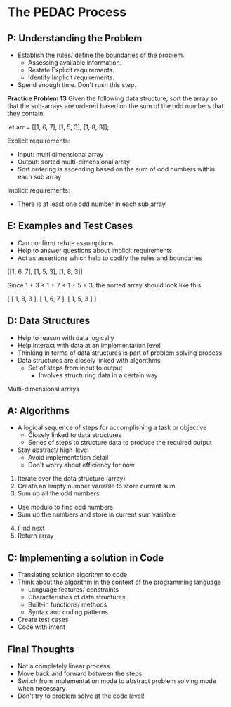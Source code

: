 # The PEDAC Process

## P: Understanding the Problem

- Establish the rules/ define the boundaries of the problem.
  - Assessing available information.
  - Restate Explicit requirements.
  - Identify Implicit requirements.
- Spend enough time. Don't rush this step.

**Practice Problem 13**
Given the following data structure, sort the array so that the sub-arrays are ordered based on the sum of the odd numbers that they contain.

let arr = [[1, 6, 7], [1, 5, 3], [1, 8, 3]];

Explicit requirements:
- Input: multi dimensional array
- Output: sorted multi-dimensional array
- Sort ordering is ascending based on the sum of odd numbers within each sub array

Implicit requirements:
- There is at least one odd number in each sub array


## E: Examples and Test Cases

- Can confirm/ refute assumptions
- Help to answer questions about implicit requirements
- Act as assertions which help to codify the rules and boundaries

[[1, 6, 7], [1, 5, 3], [1, 8, 3]]

Since 1 + 3 < 1 + 7 < 1 + 5 + 3, the sorted array should look like this:

[ [ 1, 8, 3 ], [ 1, 6, 7 ], [ 1, 5, 3 ] ]


## D: Data Structures

- Help to reason with data logically
- Help interact with data at an implementation level
- Thinking in terms of data structures is part of problem solving process
- Data structures are closely linked with algorithms
  - Set of steps from input to output
    - Involves structuring data in a certain way

Multi-dimensional arrays

## A: Algorithms

- A logical sequence of steps for accomplishing a task or objective
  - Closely linked to data structures
  - Series of steps to structure data to produce the required output
- Stay abstract/ high-level
  - Avoid implementation detail
  - Don't worry about efficiency for now

1. Iterate over the data structure (array)
2. Create an empty number variable to store current sum
2. Sum up all the odd numbers
  - Use modulo to find odd numbers
  - Sum up the numbers and store in current sum variable
4. Find next
5. Return array


## C: Implementing a solution in Code

- Translating solution algorithm to code
- Think about the algorithm in the context of the programming language 
  - Language features/ constraints
  - Characteristics of data structures
  - Built-in functions/ methods
  - Syntax and coding patterns
- Create test cases
- Code with intent


## Final Thoughts

- Not a completely linear process
- Move back and forward between the steps
- Switch from implementation mode to abstract problem solving mode when necessary
- Don't try to problem solve at the code level!
